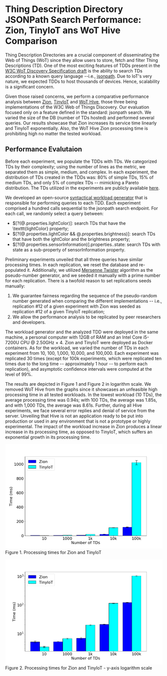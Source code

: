 # Thing Description Directory JSONPath Search Performance: Zion, TinyIoT ans WoT Hive Comparison


Thing Description Directories are a crucial component of disseminating the Web of Things (WoT) since they allow users to store, fetch and filter Thing Descriptions (TD). One of the most exciting features of TDDs present in the [W3C WoT Discovery Specification draft](https://w3c.github.io/wot-discovery) is the ability to search TDs according to a known query language --i.e., [jsonpath](https://tools.ietf.org/id/draft-goessner-dispatch-jsonpath-00.html). Due to IoT's very nature, we expected TDDs to host thousands of devices. Hence, scalability is a significant concern.

Given those raised concerns, we perform a comparative performance analysis between [Zion](https://github.com/vaimee/zion), [TinyIoT](https://github.com/TinyIoT/thing-directory) and [WoT Hive](https://github.com/oeg-upm/wot-hive), those three being implementations of the W3C Web of Things Discovery. Our evaluation focused only on a feature defined in the standard: jsonpath search. We varied the size of the DB (number of TDs hosted) and performed several queries. Our results showcase that Zion increases its service time linearly and TinyIoT exponentially. Also, the WoT Hive Zion processing time is prohibiting high no matter the tested workload.


## Performance Evalutaion

Before each experiment, we populate the TDDs with TDs. We categorized TDs by their complexity; using the number of lines as the metric, we separated them as simple, medium, and complex. In each experiment, the distribution of TDs created in the TDDs was: 80% of simple TDs, 15% of medium TDs, and only 5% of complex TDs -- mimicking a Pareto distribution. The TDs utilized in the experiments are publicly available [here](https://github.com/vaimee/tdd-workload-generator/tree/main/src/populate-db/examples-td). 

We developed an open-source [syntactical workload generator](https://github.com/vaimee/tdd-workload-generator) that is responsible for performing queries to each TDD. Each experiment comprised a hundred calls sequential to the jsonpath search endpoint. For each call, we randomly select a query between: 
  * \$[?(@.properties.lightColor)]: search TDs that have the \texttt{lightColor} property;
  * \$[?(@.properties.lightColor && @.properties.brightness)]: search TDs that have both the ightColor and the brightness property;  
  * \$[?(@.properties.sensorInformation)].properties..state: search TDs with state as a sub-property of sensorInformation property.



Preliminary experiments unveiled that all three queries have similar processing times. In each replication, we reset the database and re-populated it. Additionally, we utilized [Mersenne Twister](http://www.math.sci.hiroshima-u.ac.jp/m-mat/MT/emt.html) algorithm as the pseudo-number generator, and we seeded it manually with a prime number for each replication. There is a twofold reason to set replications seeds manually: 
1. We guarantee fairness regarding the sequence of the pseudo-random number generated when comparing the different implementations -- i.e., replication #12 of a given experiment with Zion was seeded as replication #12 of a given TinyIoT replication; 
2. We allow the performance analysis to be replicated by peer researchers and developers. 


The workload generator and the analyzed TDD were deployed in the same machine, a personal computer with 12GB of RAM and an Intel Core i5-7200U CPU @ 2.50GHz × 4. Zion and TinyIoT were deployed as Docker containers. As for the workload, we varied the number of TDs in each experiment from 10, 100, 1,000, 10,000, and 100,000. Each experiment was replicated 30 times (except for 100k experiments, which were replicated ten times due to the long time -- approximately 1 hour -- to perform each replication), and asymptotic confidence intervals were computed at the level of 99\%. 

The results are depicted in Figure 1 and Figure 2 in logarithm scale. We removed WoT Hive from the graphs since it showcases an unfeasible high processing time in all tested workloads. In the lowest workload (10 TDs), the average processing time was 0.94s; with 100 TDs, the average was 1.85s, and with 1,000 TDs, the average was 8.61s. Further, during all Hive experiments, we face several error replies and denial of service from the server. Unveiling that Hive is not an application ready to be put into production or used in any environment that is not a prototype or highly experimental.  The impact of the workload increase in Zion produces a linear increase in its processing time, as opposed to TinyIoT, which suffers an exponential growth in its processing time.


![alt text][processing]
Figure 1. Processing times for Zion and TinyIoT

![alt text][processing-log]
Figure 2. Processing times for Zion and TinyIoT - y-axis logarithm scale

[processing-log]: ./assets/figures/zion-comparisson-log.png "Logo Title Text 2"
[processing]: ./assets/figures/zion-comparisson.png "Logo Title Text 2"
